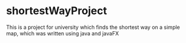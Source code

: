 # shortestWayProject
This is a project for university which finds the shortest way on a simple map, which was written using java and javaFX
